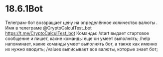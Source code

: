 # 18.6.1Bot
Телеграм-бот возвращает цену на определённое количество валюты . Имя в телеграме @CryptoCalculTest_bot https://t.me/CryptoCalculTest_bot
Команды:
/start выдает стартовое сообщение и пишет, какие команды еще он умеет выполнять;
/help напоминает, какие команды умеет выполнять бот, а также как именно их нужно вводить;
/values выписывает все валюты, которые знает бот;

